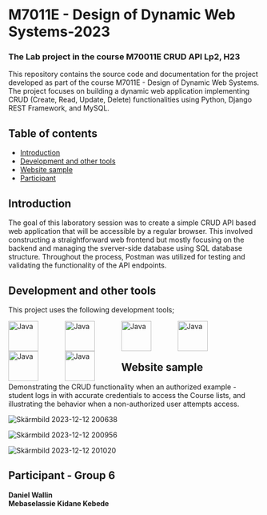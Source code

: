 # M7011E - Design of Dynamic Web Systems-2023

### The Lab project in the course M70011E CRUD API Lp2, H23

This repository contains the source code and documentation for the project developed as part of the course 
M7011E - Design of Dynamic Web Systems. The project focuses on building a dynamic web application implementing 
CRUD (Create, Read, Update, Delete) functionalities using Python, Django REST Framework, and MySQL.

## Table of contents

* [Introduction](#introduction)
* [Development and other tools](#dev)
* [Website sample](#web)
* [Participant](#participant)


## Introduction

The goal of this laboratory session was to create a simple CRUD API based web application that will be accessible by a regular browser. 
This involved constructing a straightforward web frontend but mostly focusing on the backend and managing the sverver-side database using SQL database structure.
Throughout the process, Postman was utilized for testing and validating the functionality of the API endpoints.

## Development and other tools

This project uses the following development tools;

<img align="left" alt="Java" width="60px" style="padding-right:50px;" src="https://skillicons.dev/icons?i=py" />

<img align="left" alt="Java" width="60px" style="padding-right:50px;" src="https://skillicons.dev/icons?i=mysql" />

<img align="left" alt="Java" width="60px" style="padding-right:50px;" src="https://skillicons.dev/icons?i=django" />

<img align="left" alt="Java" width="60px" style="padding-right:50px;" src="https://skillicons.dev/icons?i=postman" />

<img align="left" alt="Java" width="60px" style="padding-right:50px;" src="https://skillicons.dev/icons?i=idea" />

<img align="left" alt="Java" width="60px" style="padding-right:50px;" src="https://skillicons.dev/icons?i=git" />

<br /> 
 
<br />

<br />

## Website sample

Demonstrating the CRUD functionality when an authorized example - student logs in with accurate credentials to access the Course lists, and illustrating the behavior when a non-authorized user attempts access.

![Skärmbild 2023-12-12 200638](https://github.com/mebakid74/M7011E-Design-of-Dynamic-Web-Systems/assets/76616663/489265d7-93be-4967-8966-efcba9c94c37)

![Skärmbild 2023-12-12 200956](https://github.com/mebakid74/M7011E-Design-of-Dynamic-Web-Systems/assets/76616663/5210ba64-8489-4c75-afd3-6a8e9a5ce815)

![Skärmbild 2023-12-12 201020](https://github.com/mebakid74/M7011E-Design-of-Dynamic-Web-Systems/assets/76616663/8e8e2b5c-e7a3-468c-81d6-548c95ad1562)

## Participant - Group 6

**Daniel Wallin** <br>
**Mebaselassie Kidane Kebede** <br/>

